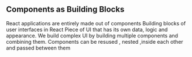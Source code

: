 ## Components as Building Blocks
React applications are entirely made out of components
Building blocks of user interfaces in React
Piece of UI that has its own data, logic and appearance.
We build complex UI  by building multiple components and combining them.
Components can be resused , nested ,inside each other and passed between them
